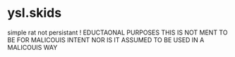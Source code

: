 # ysl.skids
simple rat not persistant ! EDUCTAONAL PURPOSES THIS IS NOT MENT TO BE FOR MALICOUIS INTENT NOR IS IT ASSUMED TO BE USED IN A MALICOUIS WAY
